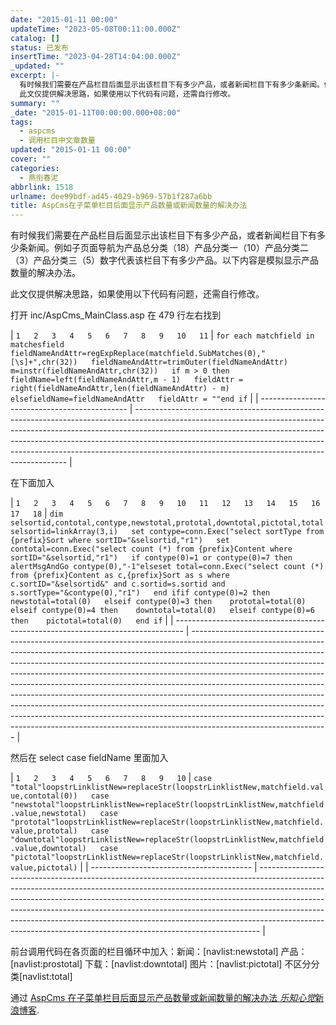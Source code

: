 ```yaml
---
date: "2015-01-11 00:00"
updateTime: "2023-05-08T00:11:00.000Z"
catalog: []
status: 已发布
insertTime: "2023-04-28T14:04:00.000Z"
_updated: ""
excerpt: |-
  有时候我们需要在产品栏目后面显示出该栏目下有多少产品，或者新闻栏目下有多少条新闻。例如子页面导航为产品总分类（18）产品分类一（10）产品分类二（3）产品分类三（5）数字代表该栏目下有多少产品。以下内容是模拟显示产品数量的解决办法。
  此文仅提供解决思路，如果使用以下代码有问题，还需自行修改。
summary: ""
_date: "2015-01-11T00:00:00.000+08:00"
tags:
  - aspcms
  - 调用栏目中文章数量
updated: "2015-01-11 00:00"
cover: ""
categories:
  - 燕衔春泥
abbrlink: 1518
urlname: dee99bdf-ad45-4029-b969-57b1f287a6bb
title: AspCms在子菜单栏目后面显示产品数量或新闻数量的解决办法
---
```


有时候我们需要在产品栏目后面显示出该栏目下有多少产品，或者新闻栏目下有多少条新闻。例如子页面导航为产品总分类（18）产品分类一（10）产品分类二（3）产品分类三（5）数字代表该栏目下有多少产品。以下内容是模拟显示产品数量的解决办法。

此文仅提供解决思路，如果使用以下代码有问题，还需自行修改。

打开 inc/AspCms_MainClass.asp 在 479 行左右找到

| `1  
2  
3  
4  
5  
6  
7  
8  
9  
10  
11` | `for each matchfield in matchesfield  
fieldNameAndAttr=regExpReplace(matchfield.SubMatches(0),"[\s]+",chr(32))  
fieldNameAndAttr=trimOuter(fieldNameAndAttr)  
m=instr(fieldNameAndAttr,chr(32))  
if m > 0 then   
fieldName=left(fieldNameAndAttr,m - 1)  
fieldAttr = right(fieldNameAndAttr,len(fieldNameAndAttr) - m)  
elsefieldName=fieldNameAndAttr  
fieldAttr = ""end if` |
| --------------------------------------------- | ------------------------------------------------------------------------------------------------------------------------------------------------------------------------------------------------------------------------------------------------------------------------------------------------------------------------------------------------------------------------------------- |

在下面加入

| `1  
2  
3  
4  
5  
6  
7  
8  
9  
10  
11  
12  
13  
14  
15  
16  
17  
18` | `dim selsortid,contotal,contype,newstotal,prototal,downtotal,pictotal,total  
selsortid=linkArray(3,i)  
set contype=conn.Exec("select sortType from {prefix}Sort where sortID="&selsortid,"r1")  
set contotal=conn.Exec("select count (*) from {prefix}Content where sortID="&selsortid,"r1")  
if contype(0)=1 or contype(0)=7 then   
 alertMsgAndGo contype(0),"-1"elseset total=conn.Exec("select count (*) from {prefix}Content as c,{prefix}Sort as s where c.sortID="&selsortid&" and c.sortid=s.sortid and s.sortType="&contype(0),"r1")  
end ifif contype(0)=2 then   
newstotal=total(0)  
elseif contype(0)=3 then   
prototal=total(0)  
elseif contype(0)=4 then   
downtotal=total(0)  
elseif contype(0)=6 then   
pictotal=total(0)  
end if` |
| -------------------------------------------------------------------------------- | ---------------------------------------------------------------------------------------------------------------------------------------------------------------------------------------------------------------------------------------------------------------------------------------------------------------------------------------------------------------------------------------------------------------------------------------------------------------------------------------------------------------------------------------------------------------------------------------------------------------------------------------------------------------------------------------------------------------------------------------------------------------- |

然后在 select case fieldName 里面加入

| `1  
2  
3  
4  
5  
6  
7  
8  
9  
10` | `case "total"loopstrLinklistNew=replaceStr(loopstrLinklistNew,matchfield.value,contotal(0))  
case "newstotal"loopstrLinklistNew=replaceStr(loopstrLinklistNew,matchfield.value,newstotal)  
case "prototal"loopstrLinklistNew=replaceStr(loopstrLinklistNew,matchfield.value,prototal)  
case "downtotal"loopstrLinklistNew=replaceStr(loopstrLinklistNew,matchfield.value,downtotal)  
case "pictotal"loopstrLinklistNew=replaceStr(loopstrLinklistNew,matchfield.value,pictotal)` |
| ---------------------------------------- | ------------------------------------------------------------------------------------------------------------------------------------------------------------------------------------------------------------------------------------------------------------------------------------------------------------------------------------------------------------------------------------------------------------------------------------------------------------------------------------ |

前台调用代码在各页面的栏目循环中加入：新闻：[navlist:newstotal] 产品：[navlist:prostotal] 下载：[navlist:downtotal] 图片：[navlist:pictotal] 不区分分类[navlist:total]

通过 [AspCms 在子菜单栏目后面显示产品数量或新闻数量的解决办法 *乐知心觉*新浪博客](http://blog.sina.com.cn/s/blog_4a64b49c0101f3g8.html).
